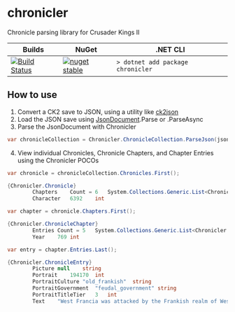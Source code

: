 # chronicler
Chronicle parsing library for Crusader Kings II

|Builds|NuGet|.NET CLI|
|------|----------|--------|
|[![Build Status](https://dev.azure.com/scorpdx/chronicler/_apis/build/status/masterCI?branchName=master)](https://dev.azure.com/scorpdx/chronicler/_build/latest?definitionId=6&branchName=master)|[![nuget stable](https://img.shields.io/nuget/v/chronicler.svg?style=flat)](https://www.nuget.org/packages/chronicler)|`> dotnet add package chronicler`|

## How to use
1. Convert a CK2 save to JSON, using a utility like [ck2json](https://github.com/scorpdx/ck2json)
2. Load the JSON save using [JsonDocument](https://docs.microsoft.com/en-us/dotnet/api/system.text.json.jsondocument?view=netcore-3.0).Parse or .ParseAsync
3. Parse the JsonDocument with Chronicler
```csharp
var chronicleCollection = Chronicler.ChronicleCollection.ParseJson(jsonDocument);
```
4. View individual Chronicles, Chronicle Chapters, and Chapter Entries using the Chronicler POCOs
```csharp
var chronicle = chronicleCollection.Chronicles.First();
```
```csharp
{Chronicler.Chronicle}
		Chapters	Count = 6	System.Collections.Generic.List<Chronicler.ChronicleChapter>
		Character	6392	int
```


```csharp
var chapter = chronicle.Chapters.First();
```
```csharp
{Chronicler.ChronicleChapter}
		Entries	Count = 5	System.Collections.Generic.List<Chronicler.ChronicleEntry>
		Year	769	int
```


```csharp
var entry = chapter.Entries.Last();
```
```csharp
{Chronicler.ChronicleEntry}
		Picture	null	string
		Portrait	194170	int
		PortraitCulture	"old_frankish"	string
		PortraitGovernment	"feudal_government"	string
		PortraitTitleTier	3	int
		Text	"West Francia was attacked by the Frankish realm of West-Frisia, ruled by Duke Anselm."	string
```

